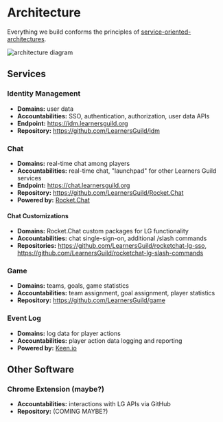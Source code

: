 # Architecture

Everything we build conforms the principles of [service-oriented-architectures](../global-requirements/soa.md).

![architecture diagram][arch-diagram]

## Services

### Identity Management

- **Domains:** user data
- **Accountabilities:** SSO, authentication, authorization, user data APIs
- **Endpoint:** https://idm.learnersguild.org
- **Repository:** https://github.com/LearnersGuild/idm

### Chat

- **Domains:** real-time chat among players
- **Accountabilities:** real-time chat, "launchpad" for other Learners Guild services
- **Endpoint:** https://chat.learnersguild.org
- **Repository:** https://github.com/LearnersGuild/Rocket.Chat
- **Powered by:** [Rocket.Chat][rocket.chat]

#### Chat Customizations

- **Domains:** Rocket.Chat custom packages for LG functionality
- **Accountabilities:** chat single-sign-on, additional /slash commands
- **Repositories:** https://github.com/LearnersGuild/rocketchat-lg-sso, https://github.com/LearnersGuild/rocketchat-lg-slash-commands

### Game

- **Domains:** teams, goals, game statistics
- **Accountabilities:** team assignment, goal assignment, player statistics
- **Repository:** https://github.com/LearnersGuild/game

### Event Log

- **Domains:** log data for player actions
- **Accountabilities:** player action data logging and reporting
- **Powered by:** [Keen.io][keen.io]

## Other Software

### Chrome Extension (maybe?)

- **Accountabilities:** interactions with LG APIs via GitHub
- **Repository:** (COMING MAYBE?)


[arch-diagram]: https://www.lucidchart.com/publicSegments/view/701b182a-c988-4eea-8231-ecae99571426/image.png
[rocket.chat]: https://rocket.chat/
[keen.io]: https://keen.io/
